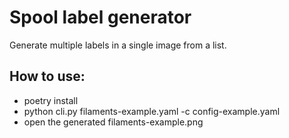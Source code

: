 Spool label generator
=

Generate multiple labels in a single image from a list.

How to use:
-

- poetry install
- python cli.py filaments-example.yaml -c config-example.yaml
- open the generated filaments-example.png 

